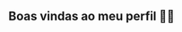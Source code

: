 ## Boas vindas ao meu perfil 💙💙

<!-- Meu nome é nome Fernando

Estou estudando na Alura 😏
Estou me desenvolvendo na linguagem JavaScript 🥵
Alguém me manda 3 mil no pix? 🥺
Você pode entrar em contato comigo 📫
entre-em.contatocomigokkk@gmail.com

@alurastartestudante

![](https://th.bing.com/th/id/R.2f398891ce8798ae793699d2910c8d48?rik=KBj%2fx1hX%2b8zxtw&pid=ImgRaw&r=0)
**Brotherszim/Brotherszim** is a ✨ _special_ ✨ repository because its `README.md` (this file) appears on your GitHub profile.

Here are some ideas to get you started:

- 🔭 I’m currently working on ...
- 🌱 I’m currently learning ...
- 👯 I’m looking to collaborate on ...
- 🤔 I’m looking for help with ...
- 💬 Ask me about ...
- 📫 How to reach me: ...
- 😄 Pronouns: ...
- ⚡ Fun fact: ...
-->
